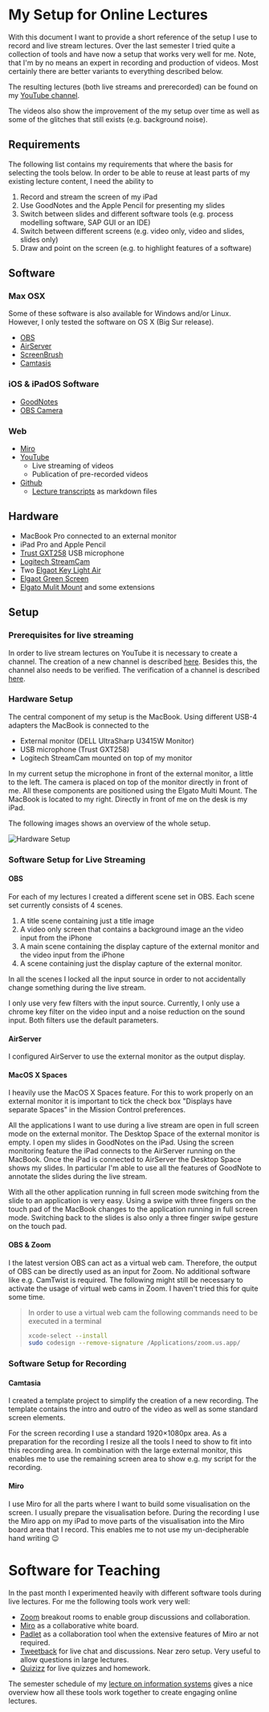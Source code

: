 # My Setup for Online Lectures

With this document I want to provide a short reference of the setup I use to record and live stream lectures.
Over the last semester I tried quite a collection of tools and have now a setup that works very well for me.
Note, that I'm by no means an expert in recording and production of videos. Most certainly there are better
variants to everything described below.

The resulting lectures (both live streams and prerecorded) can be found on my
[YouTube channel](http://www.youtube.com/c/christiandrumm).

The videos also show the improvement of the my setup over time
as well as some of the glitches that still exists (e.g. background noise).

## Requirements

The following list contains my requirements that where the basis for selecting the tools below. In order to be able
to reuse at least parts of my existing lecture content, I need the ability to

1. Record and stream the screen of my iPad
1. Use GoodNotes and the Apple Pencil for presenting my slides
1. Switch between slides and different software tools (e.g. process modelling software, SAP GUI or an IDE)
1. Switch between different screens (e.g. video only, video and slides, slides only)
1. Draw and point on the screen (e.g. to highlight features of a software)

## Software

### Max OSX

Some of these software is also available for Windows and/or Linux. However, I only tested the software on OS X (Big Sur release). 

* [OBS](https://obsproject.com/)
* [AirServer](https://www.airserver.com/)
* [ScreenBrush](https://imagestudiopro.com/screenbrush/)
* [Camtasis](https://www.techsmith.com/video-editor.html)

### iOS & iPadOS Software

* [GoodNotes](https://www.goodnotes.com/)
* [OBS Camera](https://obs.camera/)

### Web
* [Miro](https://www.miro.com)
* [YouTube](https://www.youtube.com)
  * Live streaming of videos
  * Publication of pre-recorded videos
* [Github](https://www.github.com)
  * [Lecture transcripts](https://github.com/ceedee666/transcript_information_systems_ss20/) as markdown files

## Hardware

* MacBook Pro connected to an external monitor
* iPad Pro and Apple Pencil
* [Trust GXT258](https://www.trust.com/en/product/23465-gxt-258-fyru-usb-4-in-1-streaming-microphone) USB microphone
* [Logitech StreamCam](https://www.logitech.com/en-us/product/streamcam)
* Two [Elgaot Key Light Air](https://www.elgato.com/en/key-light-air)
* [Elgaot Green Screen](https://www.elgato.com/en/green-screen)
* [Elgato Mulit Mount](https://www.elgato.com/en/master-mount) and some extensions

## Setup

### Prerequisites for live streaming

In order to live stream lectures on YouTube it is necessary to create a channel. The creation of a new
channel is described [here](https://support.google.com/youtube/answer/1646861). Besides this, the channel also
needs to be verified. The verification of a channel is described [here](https://support.google.com/youtube/answer/171664).

### Hardware Setup

The central component of my setup is the MacBook. Using different USB-4 adapters the MacBook is connected to the

* External monitor (DELL UltraSharp U3415W Monitor)
* USB microphone (Trust GXT258)
* Logitech StreamCam mounted on top of my monitor

In my current setup the microphone in front of the external monitor, a little to the left. The camera is placed on top of the monitor directly in front of me. 
All these components are positioned using the Elgato Multi Mount. The MacBook is located to
my right. Directly in front of me on the desk is my iPad.

The following images shows an overview of the whole setup.

![Hardware Setup](https://github.com/ceedee666/online-lecture-setup/blob/master/IMG_8007.png?s=400)

### Software Setup for Live Streaming

#### OBS

For each of my lectures I created a different scene set in OBS. Each scene set currently consists of 4 scenes.

1. A title scene containing just a title image
1. A video only screen that contains a background image an the video input from the iPhone  
1. A main scene containing the display capture of the external monitor and the video input from the iPhone
1. A scene containing just the display capture of the external monitor.

In all the scenes I locked all the input source in order to not accidentally change something during the live
stream.

I only use very few filters with the input source. Currently, I only use a chrome key filter on the video input and a noise
reduction on the sound input. Both filters use the default parameters.

#### AirServer

I configured AirServer to use the external monitor as the output display. 

#### MacOS X Spaces

I heavily use the MacOS X Spaces feature. For this to work properly on an external monitor it is important to tick the
check box "Displays have separate Spaces" in the Mission Control preferences.

All the applications I want to use during a live stream are open in full screen mode
on the external monitor. The Desktop Space of the external monitor is empty. I open my slides in GoodNotes on the iPad.
Using the screen monitoring feature the iPad connects to the AirServer running on the MacBook. Once the iPad is
connected to AirServer the Desktop Space shows my slides. In particular I'm able to use all the features
of GoodNote to annotate the slides during the live stream.

With all the other application running in full screen mode switching from the slide to an application is very easy.
Using a swipe with three fingers on the touch pad of the MacBook changes to the application running in full screen mode.
Switching back to the slides is also only a three finger swipe gesture on the touch pad.

#### OBS & Zoom

I the latest version OBS can act as a virtual web cam. Therefore, the output of OBS can be directly used as an input for Zoom. 
No additional software like e.g. CamTwist is required. 
The following might still be necessary to activate the usage of virtual web cams in Zoom. I haven't tried this for quite some time. 

> In order to use a virtual web cam the following commands 
> need to be executed in a terminal
> 
> ```bash
> xcode-select --install
> sudo codesign --remove-signature /Applications/zoom.us.app/
> ```

### Software Setup for Recording 

#### Camtasia
I created a template project to simplify the creation of a new recording. The template contains the intro and outro of the video 
as well as some standard screen elements. 

For the screen recording I use a standard 1920×1080px area. As a preparation for the recording I resize all the tools I need to show to 
fit into this recording area. In combination with the large external monitor, this enables me to use the remaining screen area to show e.g. my 
script for the recording. 

#### Miro 
I use Miro for all the parts where I want to build some visualisation on the screen. I usually prepare the visualisation before. 
During the recording I use the Miro app on my iPad to move parts of the visualisation into the Miro board area that I record. 
This enables me to not use my un-decipherable hand writing 😉

# Software for Teaching

In the past month I experimented heavily with different software tools during live lectures. For me the following tools work very well:

* [Zoom](zoom.us/) breakout rooms to enable group discussions and collaboration. 
* [Miro](https://miro.com/app/) as a collaborative white board.
* [Padlet](https://padlet.com/) as a collaboration tool when the extensive features of Miro ar not required.
* [Tweetback](https://tweedback.de/) for live chat and discussions. Near zero setup. Very useful to allow questions in large lectures. 
* [Quizizz](https://quizizz.com/) for live quizzes and homework. 

The semester schedule of my [lecture on information systems](https://drumm.sh/is) gives a nice overview how all these tools work together to
create engaging online lectures.
